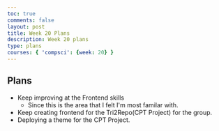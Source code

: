```yaml
---
toc: true
comments: false
layout: post
title: Week 20 Plans
description: Week 20 plans
type: plans
courses: { 'compsci': {week: 20} }
---
```


## Plans
- Keep improving at the Frontend skills
    - Since this is the area that I felt I'm most familar with.
- Keep creating frontend for the Tri2Repo(CPT Project) for the group.
- Deploying a theme for the CPT Project.
